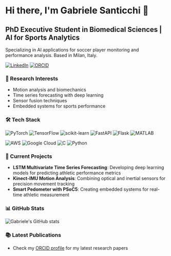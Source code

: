 # Hi there, I'm Gabriele Santicchi 👋

## PhD Executive Student in Biomedical Sciences | AI for Sports Analytics

Specializing in AI applications for soccer player monitoring and performance analysis. Based in Milan, Italy.

[![LinkedIn](https://img.shields.io/badge/LinkedIn-in/gabrielesanticchi-blue?style=flat&logo=linkedin)](https://linkedin.com/in/gabrielesanticchi)
[![ORCID](https://img.shields.io/badge/ORCID-0000--0002--3102--350X-green?style=flat&logo=orcid)](https://orcid.org/0000-0002-3102-350X)

### 🔬 Research Interests
- Motion analysis and biomechanics
- Time series forecasting with deep learning
- Sensor fusion techniques
- Embedded systems for sports performance

### 🛠️ Tech Stack
![PyTorch](https://img.shields.io/badge/PyTorch-%23EE4C2C.svg?style=for-the-badge&logo=PyTorch&logoColor=white)
![TensorFlow](https://img.shields.io/badge/TensorFlow-%23FF6F00.svg?style=for-the-badge&logo=TensorFlow&logoColor=white)
![scikit-learn](https://img.shields.io/badge/scikit--learn-%23F7931E.svg?style=for-the-badge&logo=scikit-learn&logoColor=white)
![FastAPI](https://img.shields.io/badge/FastAPI-005571?style=for-the-badge&logo=fastapi)
![Flask](https://img.shields.io/badge/flask-%23000.svg?style=for-the-badge&logo=flask&logoColor=white)
![MATLAB](https://img.shields.io/badge/MATLAB-R2021b-blue.svg?style=for-the-badge&logo=mathworks&logoColor=white)

![AWS](https://img.shields.io/badge/AWS-%23FF9900.svg?style=for-the-badge&logo=amazon-aws&logoColor=white)
![Google Cloud](https://img.shields.io/badge/GoogleCloud-%234285F4.svg?style=for-the-badge&logo=google-cloud&logoColor=white)
![C](https://img.shields.io/badge/c-%2300599C.svg?style=for-the-badge&logo=c&logoColor=white)
![Python](https://img.shields.io/badge/python-3670A0?style=for-the-badge&logo=python&logoColor=ffdd54)

### 🔭 Current Projects
- **LSTM Multivariate Time Series Forecasting**: Developing deep learning models for predicting athletic performance metrics
- **Kinect-IMU Motion Analysis**: Combining optical and inertial sensors for precision movement tracking
- **Smart Pedometer with PSoC5**: Creating embedded systems for real-time athletic measurement

### 📊 GitHub Stats
![Gabriele's GitHub stats](https://github-readme-stats.vercel.app/api?username=gabrielesanticchi&show_icons=true&theme=radical)

### 📚 Latest Publications
- Check my [ORCID profile](https://orcid.org/0000-0002-3102-350X) for my latest research papers